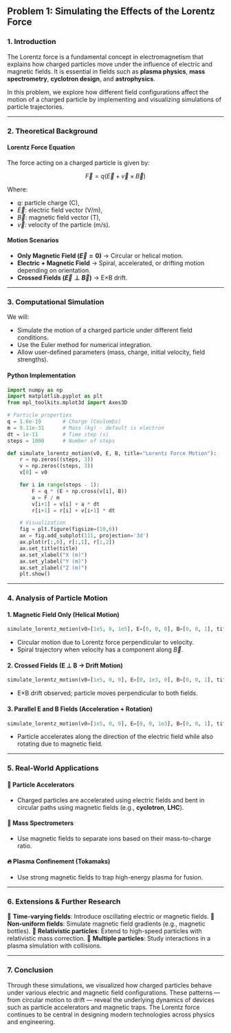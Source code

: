 ## **Problem 1: Simulating the Effects of the Lorentz Force**

### 1. Introduction

The Lorentz force is a fundamental concept in electromagnetism that explains how charged particles move under the influence of electric and magnetic fields. It is essential in fields such as **plasma physics**, **mass spectrometry**, **cyclotron design**, and **astrophysics**.

In this problem, we explore how different field configurations affect the motion of a charged particle by implementing and visualizing simulations of particle trajectories.

---

### 2. Theoretical Background

#### Lorentz Force Equation

The force acting on a charged particle is given by:

$$
\vec{F} = q (\vec{E} + \vec{v} \times \vec{B})
$$

Where:

* $q$: particle charge (C),
* $\vec{E}$: electric field vector (V/m),
* $\vec{B}$: magnetic field vector (T),
* $\vec{v}$: velocity of the particle (m/s).

#### Motion Scenarios

* **Only Magnetic Field ($\vec{E} = 0$)** → Circular or helical motion.
* **Electric + Magnetic Field** → Spiral, accelerated, or drifting motion depending on orientation.
* **Crossed Fields ($\vec{E} \perp \vec{B}$)** → E×B drift.

---

### 3. Computational Simulation

We will:

* Simulate the motion of a charged particle under different field conditions.
* Use the Euler method for numerical integration.
* Allow user-defined parameters (mass, charge, initial velocity, field strengths).

#### Python Implementation

```python
import numpy as np
import matplotlib.pyplot as plt
from mpl_toolkits.mplot3d import Axes3D

# Particle properties
q = 1.6e-19       # Charge (Coulombs)
m = 9.11e-31      # Mass (kg) - default is electron
dt = 1e-11        # Time step (s)
steps = 1000      # Number of steps

def simulate_lorentz_motion(v0, E, B, title="Lorentz Force Motion"):
    r = np.zeros((steps, 3))
    v = np.zeros((steps, 3))
    v[0] = v0

    for i in range(steps - 1):
        F = q * (E + np.cross(v[i], B))
        a = F / m
        v[i+1] = v[i] + a * dt
        r[i+1] = r[i] + v[i+1] * dt

    # Visualization
    fig = plt.figure(figsize=(10,6))
    ax = fig.add_subplot(111, projection='3d')
    ax.plot(r[:,0], r[:,1], r[:,2])
    ax.set_title(title)
    ax.set_xlabel("X (m)")
    ax.set_ylabel("Y (m)")
    ax.set_zlabel("Z (m)")
    plt.show()
```

---

### 4. Analysis of Particle Motion

#### 1. Magnetic Field Only (Helical Motion)

```python
simulate_lorentz_motion(v0=[1e5, 0, 1e5], E=[0, 0, 0], B=[0, 0, 1], title="Uniform Magnetic Field (Helical Motion)")
```

* Circular motion due to Lorentz force perpendicular to velocity.
* Spiral trajectory when velocity has a component along $\vec{B}$.

#### 2. Crossed Fields (E ⊥ B → Drift Motion)

```python
simulate_lorentz_motion(v0=[1e5, 0, 0], E=[0, 1e3, 0], B=[0, 0, 1], title="Crossed E and B Fields")
```

* E×B drift observed; particle moves perpendicular to both fields.

#### 3. Parallel E and B Fields (Acceleration + Rotation)

```python
simulate_lorentz_motion(v0=[1e5, 0, 0], E=[0, 0, 1e3], B=[0, 0, 1], title="Combined E and B Fields")
```

* Particle accelerates along the direction of the electric field while also rotating due to magnetic field.

---

### 5. Real-World Applications

#### 🧪 Particle Accelerators

* Charged particles are accelerated using electric fields and bent in circular paths using magnetic fields (e.g., **cyclotron**, **LHC**).

#### 🔬 Mass Spectrometers

* Use magnetic fields to separate ions based on their mass-to-charge ratio.

#### 🔥 Plasma Confinement (Tokamaks)

* Use strong magnetic fields to trap high-energy plasma for fusion.

---

### 6. Extensions & Further Research

🔹 **Time-varying fields**: Introduce oscillating electric or magnetic fields.
🔹 **Non-uniform fields**: Simulate magnetic field gradients (e.g., magnetic bottles).
🔹 **Relativistic particles**: Extend to high-speed particles with relativistic mass correction.
🔹 **Multiple particles**: Study interactions in a plasma simulation with collisions.

---

### 7. Conclusion

Through these simulations, we visualized how charged particles behave under various electric and magnetic field configurations. These patterns — from circular motion to drift — reveal the underlying dynamics of devices such as particle accelerators and magnetic traps. The Lorentz force continues to be central in designing modern technologies across physics and engineering.
